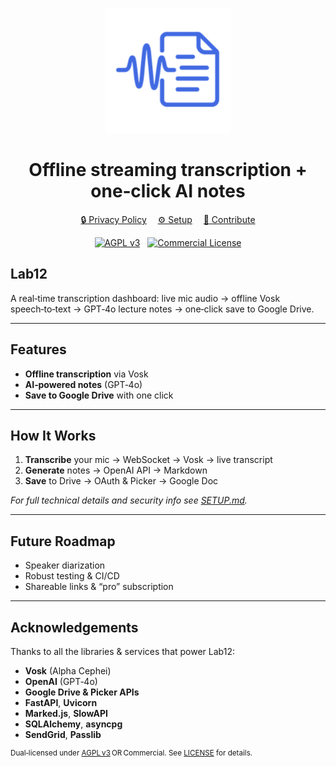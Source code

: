 <p align="center">
  <picture>
    <source media="(prefers-color-scheme: dark)" srcset="static/favicon/web-app-manifest-512x512.png" width="200">
    <img alt="lab12-logo" src="static/favicon/web-app-manifest-512x512.png" width="200">
  </picture>
</p>

<h1 align="center">Offline streaming transcription + one‑click AI notes</h1>

<p align="center">
  <a href="docs/PRIVACY.md">🔒 Privacy Policy</a>&emsp;
  <a href="docs/SETUP.md">⚙️ Setup</a>&emsp;
  <a href="docs/CONTRIBUTING.md">🤝 Contribute</a>
</p>
<p align="center">
  <a href="LICENSE.md#agpl-v3"><img src="https://img.shields.io/badge/License-AGPL%20v3-blue.svg" alt="AGPL v3" /></a>
  &nbsp;
  <a href="LICENSE.md#commercial-license"><img src="https://img.shields.io/badge/License-Commercial-blue.svg" alt="Commercial License" /></a>
</p>

## Lab12

A real‑time transcription dashboard: live mic audio → offline Vosk speech‑to‑text → GPT‑4o lecture notes → one‑click save to Google Drive.

---

## Features

- **Offline transcription** via Vosk
- **AI‑powered notes** (GPT‑4o)
- **Save to Google Drive** with one click

---

## How It Works

1. **Transcribe** your mic → WebSocket → Vosk → live transcript
2. **Generate** notes → OpenAI API → Markdown
3. **Save** to Drive → OAuth & Picker → Google Doc

_For full technical details and security info see [SETUP.md](SETUP.md)._

---

## Future Roadmap

- Speaker diarization
- Robust testing & CI/CD
- Shareable links & “pro” subscription

---

## Acknowledgements

Thanks to all the libraries & services that power Lab12:

- **Vosk** (Alpha Cephei)
- **OpenAI** (GPT‑4o)
- **Google Drive & Picker APIs**
- **FastAPI**, **Uvicorn**
- **Marked.js**, **SlowAPI**
- **SQLAlchemy**, **asyncpg**
- **SendGrid**, **Passlib**

<sup>Dual‑licensed under [AGPL v3](https://www.gnu.org/licenses/agpl-3.0.html) OR Commercial. See [LICENSE](LICENSE.md) for details.</sup>

